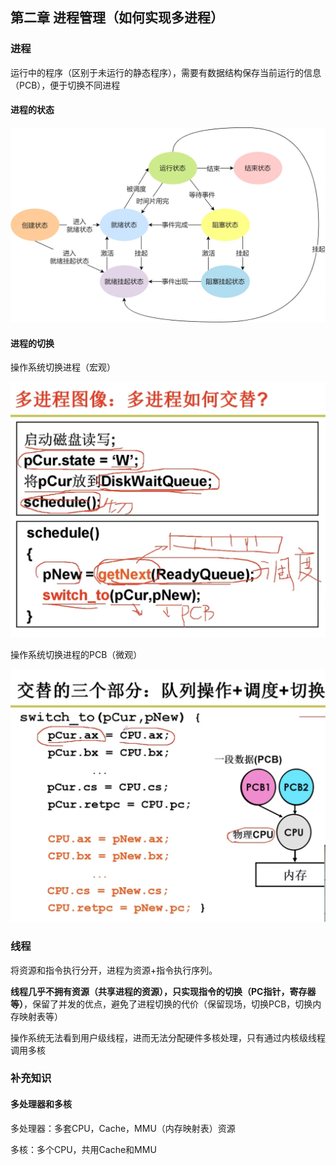 ## 第二章 进程管理（如何实现多进程）

### 进程

运行中的程序（区别于未运行的静态程序），需要有数据结构保存当前运行的信息（PCB），便于切换不同进程

#### 进程的状态

<img src="../../img/process_state.png" alt="process_state" style="zoom:75%;" />

#### 进程的切换

操作系统切换进程（宏观）

<img src="../..//img/process.png" alt="process" style="zoom:50%;" />

操作系统切换进程的PCB（微观）

<img src="../../img/PCB_use.png" alt="PCB_use" style="zoom:50%;" />

### 线程

将资源和指令执行分开，进程为资源+指令执行序列。

**线程几乎不拥有资源（共享进程的资源），只实现指令的切换（PC指针，寄存器等）**，保留了并发的优点，避免了进程切换的代价（保留现场，切换PCB，切换内存映射表等）

操作系统无法看到用户级线程，进而无法分配硬件多核处理，只有通过内核级线程调用多核

### 补充知识

#### 多处理器和多核

多处理器：多套CPU，Cache，MMU（内存映射表）资源

多核：多个CPU，共用Cache和MMU

